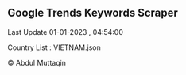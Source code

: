 

## Google Trends Keywords Scraper 
 
Last Update 01-01-2023 , 04:54:00

Country List :
VIETNAM.json



© Abdul Muttaqin 
